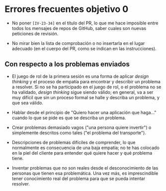 # Errores frecuentes objetivo 0

* No poner `[IV-23-34]` en el título del PR, lo que me hace imposible entre
  todos los mensajes de repos de GitHub, saber cuales son nuevas peticiones de
  revisión.

* No mirar bien la lista de comprobación o no insertarla en el lugar adecuado
  (en el cuerpo del PR, como se indican en las instrucciones).

## Con respecto a los problemas enviados

* El juego de rol de la primera sesión es una forma de aplicar *design thinking*
  y el proceso de empatía para encontrar y describir un problema a resolver. Si
  no se ha participado en el juego de rol, o el problema no se ha validado,
  *design thinking* sigue siendo válido; en general, va a ser muy difícil que
  sin un proceso formal se halle y describa un problema, y que sea válido.

* Hablar desde el principio de "Quiero hacer una aplicación que haga..." cuando
  lo que se pide es que se describa un problema.

* Crear problemas demasiado vagos ("una persona quiere invertir") o simplemente
  descritos como tales ("el problema del transporte").

* Descripciones de problemas difíciles de comprender, lo que normalmente es
  consecuencia de una baja empatía; no te has colocado en la piel del cliente
  para entender qué quiere hacer y qué problema tiene.

* Inventar problemas que no son reales desde el desconocimiento de las personas
  que tienen esa problemática. Una vez más, es imprescindible tener conocimiento
  real del problema para que se pueda intentar resolver.
